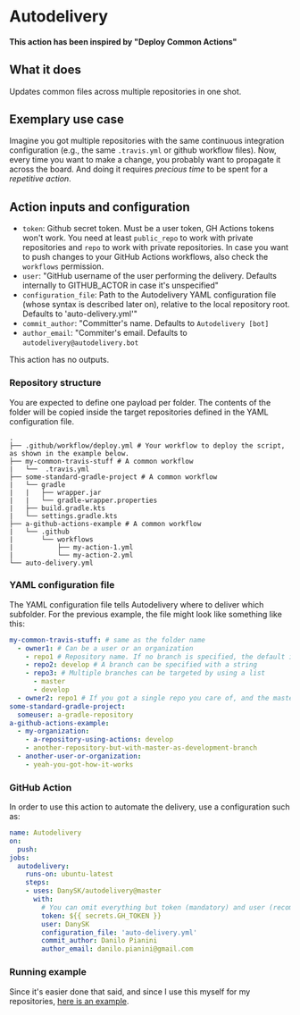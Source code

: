 # Autodelivery
#### This action has been inspired by "Deploy Common Actions"

## What it does
Updates common files across multiple repositories in one shot.

## Exemplary use case
Imagine you got multiple repositories with the same continuous integration configuration (e.g., the same `.travis.yml` or github workflow files).
Now, every time you want to make a change, you probably want to propagate it across the board.
And doing it requires *precious time* to be spent for a *repetitive action*.

## Action inputs and configuration

* `token`: Github secret token. Must be a user token, GH Actions tokens won't work. 
You need at least `public_repo` to work with private repositories and `repo` to work with private repositories.
In case you want to push changes to your GitHub Actions workflows, also check the `workflows` permission.
* `user`: "GitHub username of the user performing the delivery. Defaults internally to GITHUB_ACTOR in case it's unspecified"
* `configuration_file`: Path to the Autodelivery YAML configuration file (whose syntax is described later on), relative to the local repository root.
Defaults to 'auto-delivery.yml'"
* `commit_author`: "Committer's name. Defaults to `Autodelivery [bot]`
* `author_email`: "Commiter's email. Defaults to `autodelivery@autodelivery.bot`

This action has no outputs.

### Repository structure

You are expected to define one payload per folder.
The contents of the folder will be copied inside the target repositories defined in the YAML configuration file.

```
.
├── .github/workflow/deploy.yml # Your workflow to deploy the script, as shown in the example below.
├── my-common-travis-stuff # A common workflow 
|   └──  .travis.yml
├── some-standard-gradle-project # A common workflow 
|   └── gradle
|   |   ├── wrapper.jar
|   |   └── gradle-wrapper.properties
|   ├── build.gradle.kts
|   └── settings.gradle.kts
├── a-github-actions-example # A common workflow 
|   └── .github
|       └── workflows
|           ├── my-action-1.yml
|           └── my-action-2.yml
└── auto-delivery.yml
```

### YAML configuration file

The YAML configuration file tells Autodelivery where to deliver which subfolder.
For the previous example, the file might look like something like this:

```yaml
my-common-travis-stuff: # same as the folder name
  - owner1: # Can be a user or an organization
    - repo1 # Repository name. If no branch is specified, the default is 'master'
    - repo2: develop # A branch can be specified with a string
    - repo3: # Multiple branches can be targeted by using a list
      - master
      - develop
  - owner2: repo1 # If you got a single repo you care of, and the master branch is fine, then just use a string
some-standard-gradle-project:
  someuser: a-gradle-repository
a-github-actions-example:
  - my-organization:
    - a-repository-using-actions: develop
    - another-repository-but-with-master-as-development-branch
  - another-user-or-organization:
    - yeah-you-got-how-it-works
```

### GitHub Action

In order to use this action to automate the delivery, use a configuration such as:

```yaml
name: Autodelivery
on:
  push:
jobs:
  autodelivery:
    runs-on: ubuntu-latest
    steps:
    - uses: DanySK/autodelivery@master
      with:
        # You can omit everything but token (mandatory) and user (recommended) if you are okay with the defaults
        token: ${{ secrets.GH_TOKEN }}
        user: DanySK
        configuration_file: 'auto-delivery.yml'
        commit_author: Danilo Pianini
        author_email: danilo.pianini@gmail.com
```

### Running example

Since it's easier done that said, and since I use this myself for my repositories, [here is an example](https://github.com/DanySK/gha-ci-centralized-automated-deployer).
